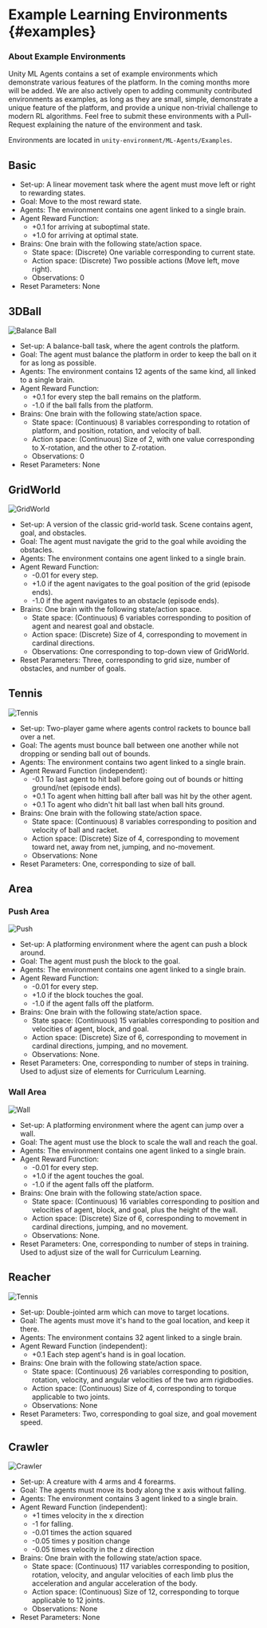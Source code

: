 # Example Learning Environments                                                                   {#examples}

### About Example Environments
Unity ML Agents contains a set of example environments which demonstrate various features of the platform. In the coming months more will be added. We are also actively open to adding community contributed environments as examples, as long as they are small, simple, demonstrate a unique feature of the platform, and provide a unique non-trivial challenge to modern RL algorithms. Feel free to submit these environments with a Pull-Request explaining the nature of the environment and task. 

Environments are located in `unity-environment/ML-Agents/Examples`.

## Basic

* Set-up: A linear movement task where the agent must move left or right to rewarding states.
* Goal: Move to the most reward state.
* Agents: The environment contains one agent linked to a single brain.
* Agent Reward Function: 
    * +0.1 for arriving at suboptimal state.
    * +1.0 for arriving at optimal state.
* Brains: One brain with the following state/action space.
    * State space: (Discrete) One variable corresponding to current state.
    * Action space: (Discrete) Two possible actions (Move left, move right).
    * Observations: 0
* Reset Parameters: None

## 3DBall

![Balance Ball](../images/balance.png)

* Set-up: A balance-ball task, where the agent controls the platform. 
* Goal: The agent must balance the platform in order to keep the ball on it for as long as possible.
* Agents: The environment contains 12 agents of the same kind, all linked to a single brain.
* Agent Reward Function: 
    * +0.1 for every step the ball remains on the platform. 
    * -1.0 if the ball falls from the platform.
* Brains: One brain with the following state/action space.
    * State space: (Continuous) 8 variables corresponding to rotation of platform, and position, rotation, and velocity of ball.
    * Action space: (Continuous) Size of 2, with one value corresponding to X-rotation, and the other to Z-rotation.
    * Observations: 0
* Reset Parameters: None

## GridWorld

![GridWorld](../images/gridworld.png)

* Set-up: A version of the classic grid-world task. Scene contains agent, goal, and obstacles. 
* Goal: The agent must navigate the grid to the goal while avoiding the obstacles.
* Agents: The environment contains one agent linked to a single brain.
* Agent Reward Function: 
    * -0.01 for every step.
    * +1.0 if the agent navigates to the goal position of the grid (episode ends).
    * -1.0 if the agent navigates to an obstacle (episode ends).
* Brains: One brain with the following state/action space.
    * State space: (Continuous) 6 variables corresponding to position of agent and nearest goal and obstacle.
    * Action space: (Discrete) Size of 4, corresponding to movement in cardinal directions.
    * Observations: One corresponding to top-down view of GridWorld.
* Reset Parameters: Three, corresponding to grid size, number of obstacles, and number of goals.


## Tennis

![Tennis](../images/tennis.png)

* Set-up: Two-player game where agents control rackets to bounce ball over a net. 
* Goal: The agents must bounce ball between one another while not dropping or sending ball out of bounds.
* Agents: The environment contains two agent linked to a single brain.
* Agent Reward Function (independent): 
    * -0.1 To last agent to hit ball before going out of bounds or hitting ground/net (episode ends).
    * +0.1 To agent when hitting ball after ball was hit by the other agent. 
    * +0.1 To agent who didn't hit ball last when ball hits ground.
* Brains: One brain with the following state/action space.
    * State space: (Continuous) 8 variables corresponding to position and velocity of ball and racket.
    * Action space: (Discrete) Size of 4, corresponding to movement toward net, away from net, jumping, and no-movement.
    * Observations: None
* Reset Parameters: One, corresponding to size of ball.

## Area 

### Push Area

![Push](../images/push.png)

* Set-up: A platforming environment where the agent can push a block around.
* Goal: The agent must push the block to the goal.
* Agents: The environment contains one agent linked to a single brain.
* Agent Reward Function: 
    * -0.01 for every step.
    * +1.0 if the block touches the goal.
    * -1.0 if the agent falls off the platform.
* Brains: One brain with the following state/action space.
    * State space: (Continuous) 15 variables corresponding to position and velocities of agent, block, and goal.
    * Action space: (Discrete) Size of 6, corresponding to movement in cardinal directions, jumping, and no movement.
    * Observations: None.
* Reset Parameters: One, corresponding to number of steps in training. Used to adjust size of elements for Curriculum Learning.

### Wall Area

![Wall](../images/wall.png)

* Set-up: A platforming environment where the agent can jump over a wall.
* Goal: The agent must use the block to scale the wall and reach the goal.
* Agents: The environment contains one agent linked to a single brain.
* Agent Reward Function: 
    * -0.01 for every step.
    * +1.0 if the agent touches the goal.
    * -1.0 if the agent falls off the platform.
* Brains: One brain with the following state/action space.
    * State space: (Continuous) 16 variables corresponding to position and velocities of agent, block, and goal, plus the height of the wall.
    * Action space: (Discrete) Size of 6, corresponding to movement in cardinal directions, jumping, and no movement.
    * Observations: None.
* Reset Parameters: One, corresponding to number of steps in training. Used to adjust size of the wall for Curriculum Learning.

## Reacher

![Tennis](../images/reacher.png)

* Set-up: Double-jointed arm which can move to target locations.
* Goal: The agents must move it's hand to the goal location, and keep it there.
* Agents: The environment contains 32 agent linked to a single brain.
* Agent Reward Function (independent): 
    * +0.1 Each step agent's hand is in goal location.
* Brains: One brain with the following state/action space.
    * State space: (Continuous) 26 variables corresponding to position, rotation, velocity, and angular velocities of the two arm rigidbodies.
    * Action space: (Continuous) Size of 4, corresponding to torque applicable to two joints. 
    * Observations: None
* Reset Parameters: Two, corresponding to goal size, and goal movement speed.

## Crawler

![Crawler](../images/crawler.png)

* Set-up: A creature with 4 arms and 4 forearms.
* Goal: The agents must move its body along the x axis without falling.
* Agents: The environment contains 3 agent linked to a single brain.
* Agent Reward Function (independent): 
    * +1 times velocity in the x direction
    * -1 for falling.
    * -0.01 times the action squared
    * -0.05 times y position change
    * -0.05 times velocity in the z direction 
* Brains: One brain with the following state/action space.
    * State space: (Continuous) 117 variables corresponding to position, rotation, velocity, and angular velocities of each limb plus the acceleration and angular acceleration of the body.
    * Action space: (Continuous) Size of 12, corresponding to torque applicable to 12 joints. 
    * Observations: None
* Reset Parameters: None